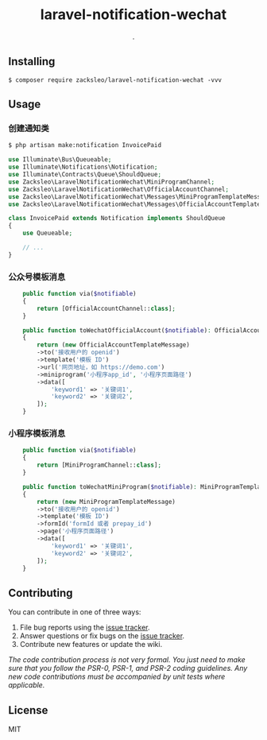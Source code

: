 <h1 align="center"> laravel-notification-wechat </h1>

<p align="center"> .</p>


## Installing

```shell
$ composer require zacksleo/laravel-notification-wechat -vvv
```

## Usage

### 创建通知类

```bash
$ php artisan make:notification InvoicePaid
```

```php
use Illuminate\Bus\Queueable;
use Illuminate\Notifications\Notification;
use Illuminate\Contracts\Queue\ShouldQueue;
use Zacksleo\LaravelNotificationWechat\MiniProgramChannel;
use Zacksleo\LaravelNotificationWechat\OfficialAccountChannel;
use Zacksleo\LaravelNotificationWechat\Messages\MiniProgramTemplateMessage;
use Zacksleo\LaravelNotificationWechat\Messages\OfficialAccountTemplateMessage;

class InvoicePaid extends Notification implements ShouldQueue
{
    use Queueable;

    // ...
}
```

### 公众号模板消息

```php
    public function via($notifiable)
    {
        return [OfficialAccountChannel::class];
    }

    public function toWechatOfficialAccount($notifiable): OfficialAccountTemplateMessage
    {
        return (new OfficialAccountTemplateMessage)
        ->to('接收用户的 openid')
        ->template('模板 ID')
        ->url('网页地址，如 https://demo.com')
        ->miniprogram('小程序app_id', '小程序页面路径')
        ->data([
            'keyword1' => '关键词1',
            'keyword2' => '关键词2',
        ]);
    }
```

### 小程序模板消息

```php
    public function via($notifiable)
    {
        return [MiniProgramChannel::class];
    }

    public function toWechatMiniProgram($notifiable): MiniProgramTemplateMessage
    {
        return (new MiniProgramTemplateMessage)
        ->to('接收用户的 openid')
        ->template('模板 ID')
        ->formId('formId 或者 prepay_id')
        ->page('小程序页面路径')
        ->data([
            'keyword1' => '关键词1',
            'keyword2' => '关键词2',
        ]);
    }
```

## Contributing

You can contribute in one of three ways:

1. File bug reports using the [issue tracker](https://github.com/zacksleo/laravel-notification-wechat/issues).
2. Answer questions or fix bugs on the [issue tracker](https://github.com/zacksleo/laravel-notification-wechat/issues).
3. Contribute new features or update the wiki.

_The code contribution process is not very formal. You just need to make sure that you follow the PSR-0, PSR-1, and PSR-2 coding guidelines. Any new code contributions must be accompanied by unit tests where applicable._

## License

MIT